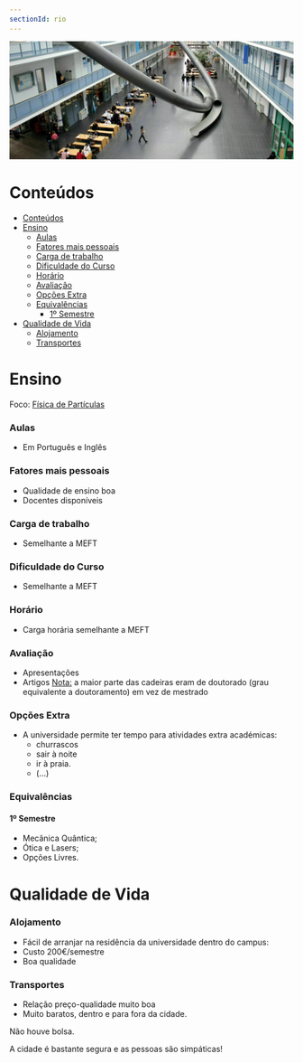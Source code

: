 ```yaml
---
sectionId: rio
---
```


<img src="images/tum.webp" alt="TUM" class="rounded-image">

# Conteúdos

-   [Conteúdos](#conteúdos)
-   [Ensino](#ensino)
    -   [Aulas](#aulas)
    -   [Fatores mais pessoais](#fatores-mais-pessoais)
    -   [Carga de trabalho](#carga-de-trabalho)
    -   [Dificuldade do Curso](#dificuldade-do-curso)
    -   [Horário](#horário)
    -   [Avaliação](#avaliação)
    -   [Opções Extra](#opções-extra)
    -   [Equivalências](#equivalências)
        -   [1º Semestre](#1º-semestre)
-   [Qualidade de Vida](#qualidade-de-vida)
    -   [Alojamento](#alojamento)
    -   [Transportes](#transportes)

# Ensino

Foco: <u>Física de Partículas</u>

### Aulas

-   Em Português e Inglês

### Fatores mais pessoais

-   Qualidade de ensino boa
-   Docentes disponíveis

### Carga de trabalho

-   Semelhante a MEFT

### Dificuldade do Curso

-   Semelhante a MEFT

### Horário

-   Carga horária semelhante a MEFT

### Avaliação

-   Apresentações
-   Artigos
    <u>Nota:</u> a maior parte das cadeiras eram de doutorado (grau equivalente a doutoramento) em vez de mestrado

### Opções Extra

-   A universidade permite ter tempo para atividades extra académicas:
    -   churrascos
    -   sair à noite
    -   ir à praia.
    -   (...)

### Equivalências

#### 1º Semestre

-   Mecânica Quântica;
-   Ótica e Lasers;
-   Opções Livres.

# Qualidade de Vida

### Alojamento

-   Fácil de arranjar na residência da universidade dentro do campus:
-   Custo 200€/semestre
-   Boa qualidade

### Transportes

-   Relação preço-qualidade muito boa
-   Muito baratos, dentro e para fora da cidade.

Não houve bolsa.

A cidade é bastante segura e as pessoas são simpáticas!
